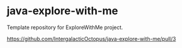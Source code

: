 # java-explore-with-me
Template repository for ExploreWithMe project.

https://github.com/IntergalacticOctopus/java-explore-with-me/pull/3